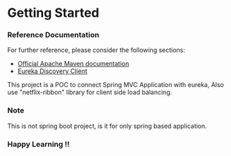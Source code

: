 # Getting Started

### Reference Documentation
For further reference, please consider the following sections:

* [Official Apache Maven documentation](https://maven.apache.org/guides/index.html)
* [Eureka Discovery Client](https://docs.spring.io/spring-cloud-netflix/docs/current/reference/html/#service-discovery-eureka-clients)

This project is a POC to connect Spring MVC Application with eureka, Also use "netflix-ribbon" library for client side load balancing.

### Note
This is not spring boot project, is it for only spring based application.

### Happy Learning !!
